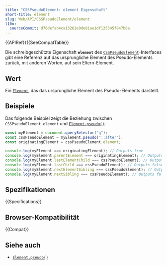 ```yaml
---
title: "CSSPseudoElement: element Eigenschaft"
short-title: element
slug: Web/API/CSSPseudoElement/element
l10n:
  sourceCommit: d76defab4ca13261e9de81ae1df125345f847b0a
---
```


{{APIRef}}{{SeeCompatTable}}

Die schreibgeschützte Eigenschaft **`element`** des
[`CSSPseudoElement`](/de/docs/Web/API/CSSPseudoElement)-Interfaces gibt eine Referenz auf das ursprungliche Element des Pseudo-Elements zurück, mit anderen Worten, auf sein Eltern-Element.

## Wert

Ein [`Element`](/de/docs/Web/API/Element), das das ursprungliche Element des Pseudo-Elements darstellt.

## Beispiele

Das folgende Beispiel zeigt die Beziehung zwischen
`CSSPseudoElement.element` und [`Element.pseudo()`](/de/docs/Web/API/Element/pseudo):

```js
const myElement = document.querySelector("q");
const cssPseudoElement = myElement.pseudo("::after");
const originatingElement = cssPseudoElement.element;

console.log(myElement === originatingElement); // Outputs true
console.log(myElement.parentElement === originatingElement); // Outputs false
console.log(myElement.lastElementChild === cssPseudoElement); // Outputs false
console.log(myElement.lastChild === cssPseudoElement); // Outputs false
console.log(myElement.nextElementSibling === cssPseudoElement); // Outputs false
console.log(myElement.nextSibling === cssPseudoElement); // Outputs false
```

## Spezifikationen

{{Specifications}}

## Browser-Kompatibilität

{{Compat}}

## Siehe auch

- [`Element.pseudo()`](/de/docs/Web/API/Element/pseudo)
